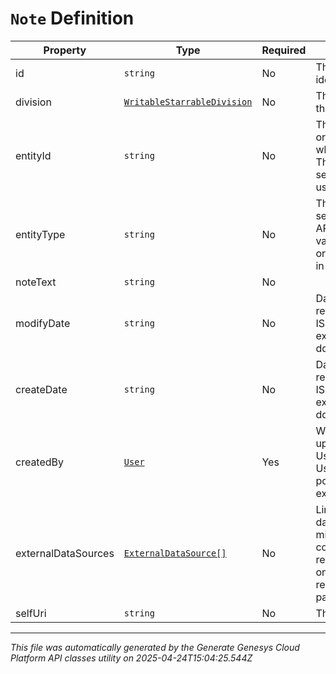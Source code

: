 # `Note` Definition

| Property | Type | Required | Description |
|----------|------|----------|-------------|
| id | `string` | No | The globally unique identifier for the object. |
| division | [`WritableStarrableDivision`](writablestarrabledivision-definition.md) | No | The division to which this entity belongs. |
| entityId | `string` | No | The id of the contact or organization to which this note refers. This only needs to be set for input when using the Bulk APIs. |
| entityType | `string` | No | This is only need to be set when using Bulk API. Using any other value than contact or organization will result in null being used. |
| noteText | `string` | No |  |
| modifyDate | `string` | No | Date time is represented as an ISO-8601 string. For example: yyyy-MM-ddTHH:mm:ss[.mmm]Z |
| createDate | `string` | No | Date time is represented as an ISO-8601 string. For example: yyyy-MM-ddTHH:mm:ss[.mmm]Z |
| createdBy | [`User`](user-definition.md) | Yes | When creating or updating a note, only User.id is required. User object is fully populated when expanding a note. |
| externalDataSources | [`ExternalDataSource[]`](externaldatasource-definition.md) | No | Links to the sources of data (e.g. one source might be a CRM) that contributed data to this record.  Read-only, and only populated when requested via expand param. |
| selfUri | `string` | No | The URI for this object |

---

*This file was automatically generated by the Generate Genesys Cloud Platform API classes utility on 2025-04-24T15:04:25.544Z*